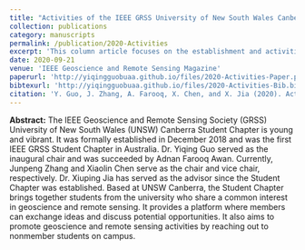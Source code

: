 ```yaml
---
title: "Activities of the IEEE GRSS University of New South Wales Canberra Student Chapter, Australia [Column Article]"
collection: publications
category: manuscripts
permalink: /publication/2020-Activities
excerpt: 'This column article focuses on the establishment and activities of the IEEE Geoscience and Remote Sensing Society UNSW Canberra Student Chapter.'
date: 2020-09-21
venue: 'IEEE Geoscience and Remote Sensing Magazine'
paperurl: 'http://yiqingguobuaa.github.io/files/2020-Activities-Paper.pdf'
bibtexurl: 'http://yiqingguobuaa.github.io/files/2020-Activities-Bib.bib'
citation: 'Y. Guo, J. Zhang, A. Farooq, X. Chen, and X. Jia (2020). Activities of the IEEE GRSS University of New South Wales Canberra Student Chapter, Australia [Column Article]. IEEE Geoscience and Remote Sensing Magazine, 8(3), 102–103.'
---
```

**Abstract:** The IEEE Geoscience and Remote Sensing Society
(GRSS) University of New South Wales (UNSW)
Canberra Student Chapter is young and vibrant. It was
formally established in December 2018 and was the
first IEEE GRSS Student Chapter in Australia. Dr. Yiqing
Guo served as the inaugural chair and was succeeded
by Adnan Farooq Awan. Currently, Junpeng Zhang and
Xiaolin Chen serve as the chair and vice chair, respectively. Dr. Xiuping Jia has served as the advisor since the
Student Chapter was established. Based at UNSW Canberra, the Student Chapter brings
together students from the university who share a common interest in geoscience and remote sensing. It provides a platform where members can exchange ideas
and discuss potential opportunities. It also aims to promote geoscience and remote sensing activities by reaching out to nonmember students on campus.
